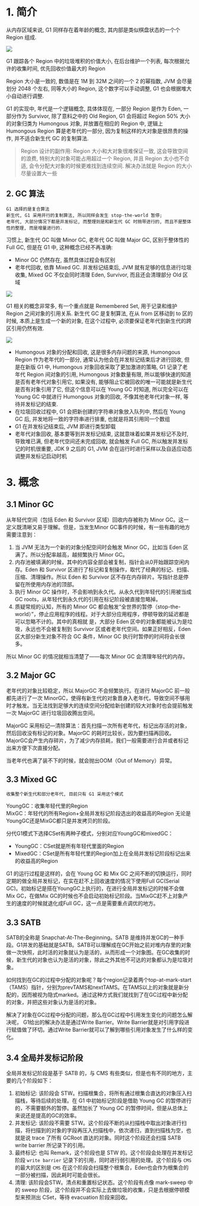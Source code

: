 # 1. 简介
从内存区域来说, G1 同样存在着年龄的概念, 其内部是类似棋盘状态的一个个 Region 组成.

![](http://oetw0yrii.bkt.clouddn.com/18-7-10/58471083.jpg)

G1 跟踪各个 Region 中的垃圾堆积的价值大小, 在后台维护一个列表, 每次根据允许的收集时间, 优先回收价值最大的 Region

Region 大小是一致的, 数值是在 1M 到 32M 之间的一个 2 的幂指数, JVM 会尽量划分 2048 个左右, 同等大小的 Region, 这个数字可以手动调整, G1 也会根据堆大小自动进行调整.

G1 的实现中, 年代是一个逻辑概念, 具体体现在, 一部分 Region 是作为 Eden, 一部分作为 Survivor, 除了意料之中的 Old Region, G1 会将超过 Region 50% 大小的对象归类为 Humongous 对象, 并放置在相应的 Region 中, 逻辑上 Humongous Region 算是老年代的一部分, 因为复制这样的大对象是很昂贵的操作, 并不适合新生代 GC 的复制算法.

> Region 设计的副作用: Region 大小和大对象很难保证一致, 这会导致空间的浪费, 特别大的对象可能占用超过一个 Region, 并且 Region 太小也不合适, 会令分配大对象的时候更难找到连续空间. 解决办法就是 Region 的大小尽量设置大一些

## 2. GC 算法

    G1 选择的是复合算法
    新生代, G1 采用并行的复制算法, 所以同样会发生 stop-the-world 暂停;
    老年代, 大部分情况下都是并发标记, 而整理则是和新生代 GC 时捎带进行的, 而且不是整体性的整理, 而是增量进行的.
    
习惯上, 新生代 GC 叫做 Minor GC, 老年代 GC 叫做 Major GC, 区别于整体性的 Full GC, 但是在 G1 中, 这种概念已经不再准确:
- Minor GC 仍然存在, 虽然具体过程会有区别
- 老年代回收, 依靠 Mixed GC. 并发标记结束后, JVM 就有足够的信息进行垃圾收集, Mixed GC 不仅会同时清理 Eden, Survivor, 而且还会清理部分 Old 区域

![](http://oetw0yrii.bkt.clouddn.com/18-7-10/95403317.jpg)

G1 相关的概念非常多, 有一个重点就是 Remembered Set, 用于记录和维护 Region 之间对象的引用关系. 新生代 GC 是复制算法, 在从 from 区移动到 to 区的时候, 本质上是生成一个新的对象, 在这个过程中, 必须要保证老年代到新生代的跨区引用仍然有效.

![](http://oetw0yrii.bkt.clouddn.com/18-7-10/85403963.jpg)

- Humongous 对象的分配和回收, 这是很多内存问题的来源, Humongous Region 作为老年代的一部分, 通常认为他会在并发标记结束后才进行回收, 但是在新版 G1 中, Humongous 对象回收采取了更加激进的策略, G1 记录了老年代 Region 间对象的引用, Humongous 对象数量有限, 所以能够快速的知道是否有老年代对象引用它, 如果没有, 能够阻止它被回收的唯一可能就是新生代是否有对象引用了它, 但这个信息可以在 Young GC 时知道, 所以完全可以在 Young GC 中就进行 Humongous 对象的回收, 不像其他老年代对象一样, 等待并发标记的结束.
- 在垃圾回收过程中, G1 会把新创建的字符串对象放入队列中, 然后在 Young GC 后, 并发地将一致的字符串进行排重, 也就是将其引用同一个数组
- G1 在并发标记结束后, JVM 即进行类型卸载
- 老年代对象回收, 基本要等到并发标记结束, 这就意味着如果并发标记不及时, 导致堆已满, 但老年代空间还未完成回收, 就会触发 Full GC, 所以触发并发标记的时机很重要, JDK 9 之后的 G1, JVM 会在运行时进行采样以及自适应动态调整并发标记启动时机


# 3. 概念
## 3.1 Minor GC
从年轻代空间（包括 Eden 和 Survivor 区域）回收内存被称为 Minor GC。这一定义既清晰又易于理解。但是，当发生Minor GC事件的时候，有一些有趣的地方需要注意到：
1. 当 JVM 无法为一个新的对象分配空间时会触发 Minor GC，比如当 Eden 区满了。所以分配率越高，越频繁执行 Minor GC。
2. 内存池被填满的时候，其中的内容全部会被复制，指针会从0开始跟踪空闲内存。Eden 和 Survivor 区进行了标记和复制操作，取代了经典的标记、扫描、压缩、清理操作。所以 Eden 和 Survivor 区不存在内存碎片。写指针总是停留在所使用内存池的顶部。
3. 执行 Minor GC 操作时，不会影响到永久代。从永久代到年轻代的引用被当成 GC roots，从年轻代到永久代的引用在标记阶段被直接忽略掉。
4. 质疑常规的认知，所有的 Minor GC 都会触发“全世界的暂停（stop-the-world）”，停止应用程序的线程。对于大部分应用程序，停顿导致的延迟都是可以忽略不计的。其中的真相就 是，大部分 Eden 区中的对象都能被认为是垃圾，永远也不会被复制到 Survivor 区或者老年代空间。如果正好相反，Eden 区大部分新生对象不符合 GC 条件，Minor GC 执行时暂停的时间将会长很多。  

所以 Minor GC 的情况就相当清楚了——每次 Minor GC 会清理年轻代的内存。

## 3.2 Major GC
老年代的对象比较稳定，所以 MajorGC 不会频繁执行。在进行 MajorGC 前一般都先进行了一次 MinorGC，使得有新生代的对象晋身入老年代，导致空间不够用时才触发。当无法找到足够大的连续空间分配给新创建的较大对象时也会提前触发一次 MajorGC 进行垃圾回收腾出空间。

MajorGC 采用标记—清除算法：首先扫描一次所有老年代，标记出存活的对象，然后回收没有标记的对象。MajorGC 的耗时比较长，因为要扫描再回收。MajorGC会产生内存碎片，为了减少内存损耗，我们一般需要进行合并或者标记出来方便下次直接分配。

当老年代也满了装不下的时候，就会抛出OOM（Out of Memory）异常。

## 3.3 Mixed GC

    收集整个新生代和部分老年代, 目前只有 G1 采用这个模式
    
YoungGC：收集年轻代里的Region  
MixGC：年轻代的所有Region+全局并发标记阶段选出的收益高的Region
无论是YoungGC还是MixGC都只是并发拷贝的阶段。

分代G1模式下选择CSet有两种子模式，分别对应YoungGC和mixedGC：
- YoungGC：CSet就是所有年轻代里面的Region
- MixedGC：CSet是所有年轻代里的Region加上在全局并发标记阶段标记出来的收益高的Region

G1 的运行过程是这样的，会在 Young GC 和 Mix GC 之间不断的切换运行，同时定期的做全局并发标记，在实在赶不上回收速度的情况下使用Full GC(Serial GC)。初始标记是搭在YoungGC上执行的，在进行全局并发标记的时候不会做Mix GC，在做Mix GC的时候也不会启动初始标记阶段。当MixGC赶不上对象产生的速度的时候就退化成Full GC，这一点是需要重点调优的地方。

## 3.3 SATB
SATB的全称是 Snapchat-At-The-Beginning。SATB 是维持并发GC的一种手段。G1并发的基础就是SATB。SATB可以理解成在GC开始之前对堆内存里的对象做一次快照，此时活的对象就认为是活的，从而形成一个对象图。在GC收集的时候，新生代的对象也认为是活的对象，除此之外其他不可达的对象都认为是垃圾对象。

如何找到在GC的过程中分配的对象呢？每个region记录着两个top-at-mark-start（TAMS）指针，分别为prevTAMS和nextTAMS。在TAMS以上的对象就是新分配的，因而被视为隐式marked。通过这种方式我们就找到了在GC过程中新分配的对象，并把这些对象认为是活的对象。

解决了对象在GC过程中分配的问题，那么在GC过程中引用发生变化的问题怎么解决呢， G1给出的解决办法是通过Write Barrier。Write Barrier就是对引用字段进行赋值做了环切。通过Write Barrier就可以了解到哪些引用对象发生了什么样的变化。

## 3.4 全局并发标记阶段
全局并发标记阶段是基于 SATB 的，与 CMS 有些类似，但是也有不同的地方，主要的几个阶段如下：

1. 初始标记: 该阶段会 STW。扫描根集合，将所有通过根集合直达的对象压入扫描栈，等待后续的处理。在 G1 中初始标记阶段是借助 Young GC 的暂停进行的，不需要额外的暂停。虽然加长了 Young GC 的暂停时间，但是从总体上来说还是提高的GC的效率。
2. 并发标记: 该阶段不需要 STW。这个阶段不断的从扫描栈中取出对象进行扫描，将扫描到的对象的字段再压入扫描栈中，依次递归，直到扫描栈为空，也就是说 trace 了所有 GCRoot 直达的对象。同时这个阶段还会扫描 SATB write barrier 所记录下的引用。
3. 最终标记: 也叫 Remark，这个阶段也是 STW 的。这个阶段会处理在并发标记阶段 `write barrier` 记录下的引用，同时进行弱引用的处理。这个阶段与 `CMS` 的最大的区别是 `CMS` 在这个阶段会扫描整个根集合，Eden也会作为根集合的一部分被扫描，因此耗时可能会很长。
4. 清理: 该阶段会STW。清点和重置标记状态。这个阶段有点像 mark-sweep 中的 sweep 阶段，这个阶段并不会实际上去做垃圾的收集，只是去根据停顿模型来预测出 CSet，等待 evacuation 阶段来回收。